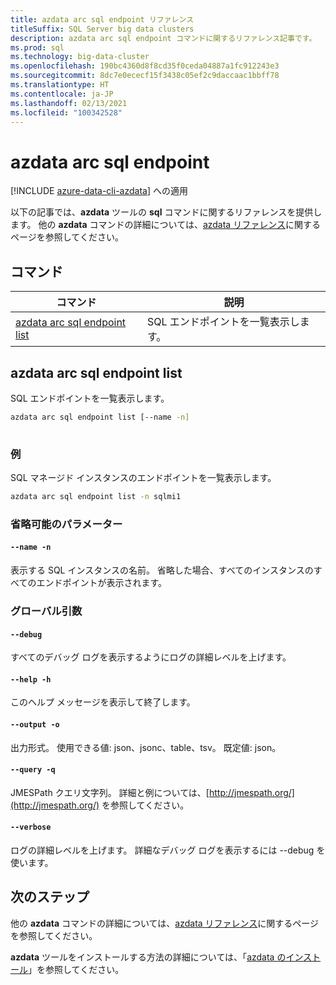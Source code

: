 ```yaml
---
title: azdata arc sql endpoint リファレンス
titleSuffix: SQL Server big data clusters
description: azdata arc sql endpoint コマンドに関するリファレンス記事です。
ms.prod: sql
ms.technology: big-data-cluster
ms.openlocfilehash: 190bc4360d8f8cd35f0ceda04887a1fc912243e3
ms.sourcegitcommit: 8dc7e0ececf15f3438c05ef2c9daccaac1bbff78
ms.translationtype: HT
ms.contentlocale: ja-JP
ms.lasthandoff: 02/13/2021
ms.locfileid: "100342528"
---
```

# <a name="azdata-arc-sql-endpoint"></a>azdata arc sql endpoint

[!INCLUDE [azure-data-cli-azdata](../../includes/azure-data-cli-azdata.md)] への適用

以下の記事では、**azdata** ツールの **sql** コマンドに関するリファレンスを提供します。 他の **azdata** コマンドの詳細については、[azdata リファレンス](reference-azdata.md)に関するページを参照してください。

## <a name="commands"></a>コマンド
|コマンド|説明|
| --- | --- |
[azdata arc sql endpoint list](#azdata-arc-sql-endpoint-list) | SQL エンドポイントを一覧表示します。
## <a name="azdata-arc-sql-endpoint-list"></a>azdata arc sql endpoint list
SQL エンドポイントを一覧表示します。
```bash
azdata arc sql endpoint list [--name -n] 
                             
```
### <a name="examples"></a>例
SQL マネージド インスタンスのエンドポイントを一覧表示します。
```bash
azdata arc sql endpoint list -n sqlmi1
```
### <a name="optional-parameters"></a>省略可能のパラメーター
#### `--name -n`
表示する SQL インスタンスの名前。 省略した場合、すべてのインスタンスのすべてのエンドポイントが表示されます。
### <a name="global-arguments"></a>グローバル引数
#### `--debug`
すべてのデバッグ ログを表示するようにログの詳細レベルを上げます。
#### `--help -h`
このヘルプ メッセージを表示して終了します。
#### `--output -o`
出力形式。  使用できる値: json、jsonc、table、tsv。  既定値: json。
#### `--query -q`
JMESPath クエリ文字列。 詳細と例については、[http://jmespath.org/](http://jmespath.org/) を参照してください。
#### `--verbose`
ログの詳細レベルを上げます。 詳細なデバッグ ログを表示するには --debug を使います。

## <a name="next-steps"></a>次のステップ

他の **azdata** コマンドの詳細については、[azdata リファレンス](reference-azdata.md)に関するページを参照してください。 

**azdata** ツールをインストールする方法の詳細については、「[azdata のインストール](..\install\deploy-install-azdata.md)」を参照してください。
